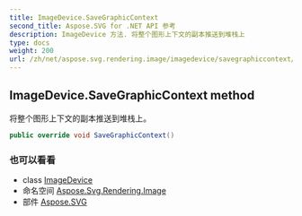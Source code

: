 ```yaml
---
title: ImageDevice.SaveGraphicContext
second_title: Aspose.SVG for .NET API 参考
description: ImageDevice 方法. 将整个图形上下文的副本推送到堆栈上
type: docs
weight: 200
url: /zh/net/aspose.svg.rendering.image/imagedevice/savegraphiccontext/
---
```

## ImageDevice.SaveGraphicContext method

将整个图形上下文的副本推送到堆栈上。

```csharp
public override void SaveGraphicContext()
```

### 也可以看看

* class [ImageDevice](../)
* 命名空间 [Aspose.Svg.Rendering.Image](../../imagedevice/)
* 部件 [Aspose.SVG](../../../)


